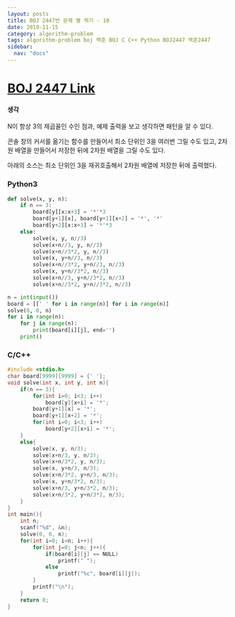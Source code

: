```yaml
---
layout: posts
title: BOJ 2447번 문제 별 찍기 - 10
date: 2019-11-15
category: algorithm-problem
tags: algorithm-problem boj 백준 BOJ C C++ Python BOJ2447 백준2447
sidebar:
  nav: "docs"
---
```

# [BOJ 2447 Link](https://www.acmicpc.net/problem/2447)
#### 생각

N이 항상 3의 제곱꼴인 수인 점과, 예제 출력을 보고 생각하면 패턴을 알 수 있다.

콘솔 창의 커서를 옮기는 함수를 만들어서 최소 단위인 3을 여러번 그릴 수도 있고, 2차원 배열을 만들어서 저장한 뒤에 2차원 배열을 그릴 수도 있다.

아래의 소스는 최소 단위인 3을 재귀호출해서 2차원 배열에 저장한 뒤에 출력했다.

### Python3
```python
def solve(x, y, n):
    if n == 3:
        board[y][x:x+3] = '*'*3
        board[y+1][x], board[y+1][x+2] = '*', '*'
        board[y+2][x:x+3] = '*'*3
    else:
        solve(x, y, n//3)
        solve(x+n//3, y, n//3)
        solve(x+n//3*2, y, n//3)
        solve(x, y+n//3, n//3)
        solve(x+n//3*2, y+n//3, n//3)
        solve(x, y+n//3*2, n//3)
        solve(x+n//3, y+n//3*2, n//3)
        solve(x+n//3*2, y+n//3*2, n//3)

n = int(input())
board = [[' ' for i in range(n)] for i in range(n)]
solve(0, 0, n)
for i in range(n):
    for j in range(n):
        print(board[i][j], end='')
    print()
```
### C/C++
```c++
#include <stdio.h>
char board[9999][9999] = {' '};
void solve(int x, int y, int n){
    if(n == 3){
        for(int i=0; i<3; i++)
            board[y][x+i] = '*';
        board[y+1][x] = '*';
        board[y+1][x+2] = '*';
        for(int i=0; i<3; i++)
            board[y+2][x+i] = '*';
    }
    else{
        solve(x, y, n/3);
        solve(x+n/3, y, n/3);
        solve(x+n/3*2, y, n/3);
        solve(x, y+n/3, n/3);
        solve(x+n/3*2, y+n/3, n/3);
        solve(x, y+n/3*2, n/3);
        solve(x+n/3, y+n/3*2, n/3);
        solve(x+n/3*2, y+n/3*2, n/3);
    }
}
int main(){
    int n;
    scanf("%d", &n);
    solve(0, 0, n);
    for(int i=0; i<n; i++){
        for(int j=0; j<n; j++){
            if(board[i][j] == NULL)
                printf(" ");
            else
                printf("%c", board[i][j]);
        }
        printf("\n");
    }
    return 0;
}
```

